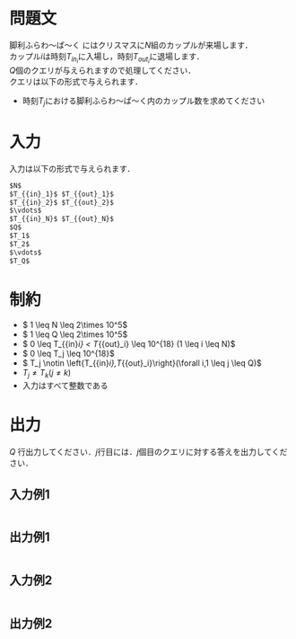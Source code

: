 # 問題文
脚利ふらわ～ぱ～く にはクリスマスに$N$組のカップルが来場します．  
カップル$i$は時刻$T_{{in}_i}$に入場し，時刻$T_{{out}_i}$に退場します．  
$Q$個のクエリが与えられますので処理してください．  
クエリは以下の形式で与えられます．
- 時刻$T_j$における脚利ふらわ～ぱ～く内のカップル数を求めてください

# 入力
入力は以下の形式で与えられます．
```md
$N$  
$T_{{in}_1}$ $T_{{out}_1}$  
$T_{{in}_2}$ $T_{{out}_2}$  
$\vdots$  
$T_{{in}_N}$ $T_{{out}_N}$  
$Q$  
$T_1$  
$T_2$  
$\vdots$  
$T_Q$  

```
# 制約
- $ 1 \leq N \leq 2\times 10^5$
- $ 1 \leq Q \leq 2\times 10^5$
- $ 0 \leq T_{{in}_i} < T_{{out}_i} \leq  10^{18} (1 \leq i \leq N)$
- $ 0 \leq T_j \leq  10^{18}$
- $  T_j \notin  \left\{T_{{in}_i},T_{{out}_i}\right\}(\forall i,1 \leq j \leq Q)$
- $T_j \neq T_k(j \neq k)$
- 入力はすべて整数である


# 出力
$Q$ 行出力してください．$j$行目には．$j$個目のクエリに対する答えを出力してください．

## 入力例1
```md

```

## 出力例1
```md

```
## 入力例2
```md

```

## 出力例2
```md

```
